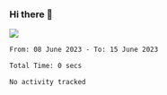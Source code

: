 ### Hi there 👋️

![](https://komarev.com/ghpvc/?username=Loner1024)

<!--START_SECTION:waka-->

```txt
From: 08 June 2023 - To: 15 June 2023

Total Time: 0 secs

No activity tracked
```

<!--END_SECTION:waka-->



